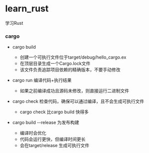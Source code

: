 # learn_rust
学习Rust
### cargo
- cargo build
    - 创建一个可执行文件位于target/debug/hello_cargo.ex
    - 在顶层目录生成一个Cargo.lock文件
    - 该文件负责追踪项目依赖的精确版本，不要手动修改
- cargo run  编译代码+执行结果
    - 如果之前编译成功且源码未修改，则直接运行二进制文件

- cargo check 检查代码，确保可以通过编译，且不会生成可执行文件
    - cargo check 比cargo build 快得多

- cargo build --release  为发布构建
    - 编译时会优化
    - 代码会运行更快，但编译时间更长
    - 会在target/release 生成可执行文件